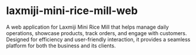 # laxmiji-mini-rice-mill-web
A web application for Laxmiji Mini Rice Mill that helps manage daily operations, showcase products, track orders, and engage with customers. Designed for efficiency and user-friendly interaction, it provides a seamless platform for both the business and its clients.
